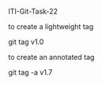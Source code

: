 ITI-Git-Task-22


to create a lightweight tag

git tag v1.0


to create an annotated tag

git tag -a v1.7
